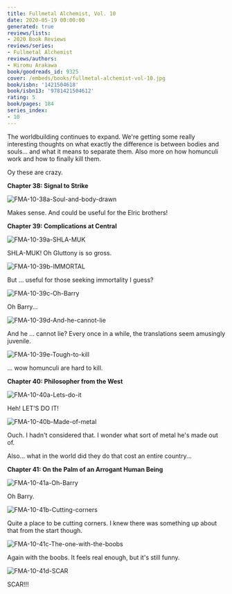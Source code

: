```yaml
---
title: Fullmetal Alchemist, Vol. 10
date: 2020-05-19 00:00:00
generated: true
reviews/lists:
- 2020 Book Reviews
reviews/series:
- Fullmetal Alchemist
reviews/authors:
- Hiromu Arakawa
book/goodreads_id: 9325
cover: /embeds/books/fullmetal-alchemist-vol-10.jpg
book/isbn: '1421504618'
book/isbn13: '9781421504612'
rating: 5
book/pages: 184
series_index:
- 10
---
```

The worldbuilding continues to expand. We're getting some really interesting thoughts on what exactly the difference is between bodies and souls... and what it means to separate them. Also more on how homunculi work and how to finally kill them.  

Oy these are crazy.  

<!--more-->

**Chapter 38: Signal to Strike**  

![FMA-10-38a-Soul-and-body-drawn](/embeds/books/attachments/fma-10-38a-soul-and-body-drawn.png)  

Makes sense. And could be useful for the Elric brothers!  

 **Chapter 39: Complications at Central**  

![FMA-10-39a-SHLA-MUK](/embeds/books/attachments/fma-10-39a-shla-muk.png)  

SHLA-MUK! Oh Gluttony is so gross.  

![FMA-10-39b-IMMORTAL](/embeds/books/attachments/fma-10-39b-immortal.png)  

But ... useful for those seeking immortality I guess?  

![FMA-10-39c-Oh-Barry](/embeds/books/attachments/fma-10-39c-oh-barry.png)  

Oh Barry...  

![FMA-10-39d-And-he-cannot-lie](/embeds/books/attachments/fma-10-39d-and-he-cannot-lie.png)  

And he ... cannot lie? Every once in a while, the translations seem amusingly juvenile.  

![FMA-10-39e-Tough-to-kill](/embeds/books/attachments/fma-10-39e-tough-to-kill.png)  

... wow homunculi are hard to kill.  

**Chapter 40: Philosopher from the West**  

![FMA-10-40a-Lets-do-it](/embeds/books/attachments/fma-10-40a-lets-do-it.png)  

Heh! LET'S DO IT!  

![FMA-10-40b-Made-of-metal](/embeds/books/attachments/fma-10-40b-made-of-metal.png)  

Ouch. I hadn't considered that. I wonder what sort of metal he's made out of.  

Also... what in the world did they do that cost an entire country...  

 **Chapter 41: On the Palm of an Arrogant Human Being**  

![FMA-10-41a-Oh-Barry](/embeds/books/attachments/fma-10-41a-oh-barry.png)  

Oh Barry.  

![FMA-10-41b-Cutting-corners](/embeds/books/attachments/fma-10-41b-cutting-corners.png)  

Quite a place to be cutting corners. I knew there was something up about that from the start though.  

![FMA-10-41c-The-one-with-the-boobs](/embeds/books/attachments/fma-10-41c-the-one-with-the-boobs.png)  

Again with the boobs. It feels real enough, but it's still funny.  

![FMA-10-41d-SCAR](/embeds/books/attachments/fma-10-41d-scar.png)  

SCAR!!!